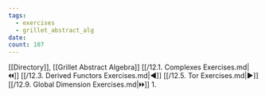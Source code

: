 ```yaml
---
tags:
  - exercises
  - grillet_abstract_alg
date:
count: 107
---
```

[[Directory]], [[Grillet Abstract Algebra]]
[[/12.1. Complexes Exercises.md|🞀🞀]] [[/12.3. Derived Functors Exercises.md|◀]] [[/12.5. Tor Exercises.md|▶]] [[/12.9. Global Dimension Exercises.md|🞂🞂]]
1. 